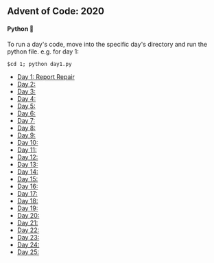 ## Advent of Code: 2020

#### Python 🐍

To run a day's code, move into the specific day's directory and run the python file. e.g. for day 1: <br>
```console
$cd 1; python day1.py
```

* [Day 1: Report Repair](./1) 
* [Day 2: ](./2)
* [Day 3: ](./3)
* [Day 4: ](./4)
* [Day 5: ](./5)
* [Day 6: ](./6)
* [Day 7: ](./7)
* [Day 8: ](./8)
* [Day 9: ](./9)
* [Day 10: ](./10)
* [Day 11: ](./11)
* [Day 12: ](./12)
* [Day 13: ](./13)
* [Day 14: ](./14)
* [Day 15: ](./15)
* [Day 16: ](./16)
* [Day 17: ](./17)
* [Day 18: ](./18)
* [Day 19: ](./19)
* [Day 20: ](./20)
* [Day 21: ](./22)
* [Day 22: ](./22)
* [Day 23: ](./23)
* [Day 24: ](./24)
* [Day 25: ](./25)